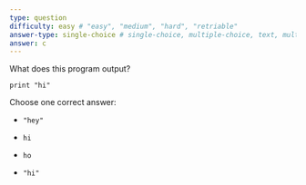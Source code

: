 ```yaml
---
type: question
difficulty: easy # "easy", "medium", "hard", "retriable"
answer-type: single-choice # single-choice, multiple-choice, text, multiple-texts, program
answer: c
---
```


What does this program output?

```evy
print "hi"
```

Choose one correct answer:

- ```
  "hey"
  ```
- ```
  hi
  ```
- ```
  ho
  ```
- ```
  "hi"
  ```
